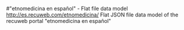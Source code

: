 #"etnomedicina en español" - Flat file data model
http://es.recuweb.com/etnomedicina/
Flat JSON file data model of the recuweb portal "etnomedicina en español"

